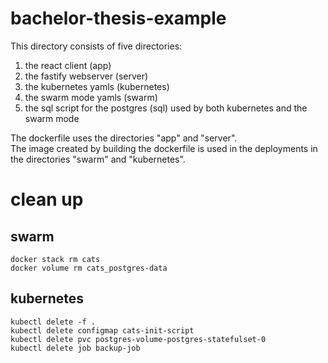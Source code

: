 # bachelor-thesis-example

This directory consists of five directories:

1. the react client (app)
2. the fastify webserver (server)
3. the kubernetes yamls (kubernetes)
4. the swarm mode yamls (swarm)
5. the sql script for the postgres (sql) used by both kubernetes and the swarm mode

The dockerfile uses the directories "app" and "server".  
The image created by building the dockerfile is used in the deployments in the directories "swarm" and "kubernetes".

# clean up

## swarm

```
docker stack rm cats
docker volume rm cats_postgres-data
```

## kubernetes

```
kubectl delete -f .
kubectl delete configmap cats-init-script
kubectl delete pvc postgres-volume-postgres-statefulset-0
kubectl delete job backup-job
```

